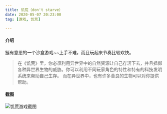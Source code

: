 ```yaml
---
title: 饥荒（don't starve）
date: 2020-05-07 20:23:00
tag: [游戏, 饥荒]

---
```


#### 介绍

挺有意思的一个沙盒游戏~~上手不难，而且玩起来节奏比较欢快。

> 在《饥荒》里，你必须利用异世界中的自然资源让自己存活下去，并且抵御各种异世界生物的威胁。你可以利用不同玩家角色的特性和特有的科技发明系统来帮助自己生存。
而在异世界中，也有许多善良的生物可以对你提供帮助。

#### 截图

![饥荒游戏截图](/images/game-do-not-starve/dont-starve-screenshot.jpg)